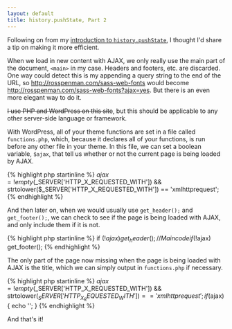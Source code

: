 ```yaml
---
layout: default
title: history.pushState, Part 2
---
```

Following on from my <a href="http://rosspenman.com/pushstate-jquery">introduction to `history.pushState`</a>, I thought I'd share a tip on making it more efficient.

When we load in new content with AJAX, we only really use the main part of the document, `<main>` in my case. Headers and footers, etc. are discarded. One way could detect this is my appending a query string to the end of the URL, so http://rosspenman.com/sass-web-fonts would become http://rosspenman.com/sass-web-fonts?ajax=yes. But there is an even more elegant way to do it.

<del>I use PHP and WordPress on this site</del>, but this should be applicable to any other server-side language or framework.

With WordPress, all of your theme functions are set in a file called `functions.php`, which, because it declares all of your functions, is run before any other file in your theme. In this file, we can set a boolean variable, `$ajax`, that tell us whether or not the current page is being loaded by AJAX.

{% highlight php startinline %}
$ajax = !empty($_SERVER['HTTP_X_REQUESTED_WITH'])
	&& strtolower($_SERVER['HTTP_X_REQUESTED_WITH']) == 'xmlhttprequest';
{% endhighlight %}

And then later on, when we would usually use `get_header();` and `get_footer();`, we can check to see if the page is being loaded with AJAX, and only include them if it is not.

{% highlight php startinline %}
if (!$ajax) get_header();
// Main code
if (!$ajax) get_footer();
{% endhighlight %}

The only part of the page now missing when the page is being loaded with AJAX is the title, which we can simply output in `functions.php` if necessary.

{% highlight php startinline %}
$ajax = !empty($_SERVER['HTTP_X_REQUESTED_WITH'])
	&& strtolower($_SERVER['HTTP_X_REQUESTED_WITH']) == 'xmlhttprequest';
if ($ajax) {
  echo '<title>'; wp_title(); echo '</title>';
}
{% endhighlight %}

And that's it!
